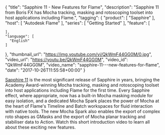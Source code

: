 {
  "title": "Sapphire 11 - New Features for Flame",
  "description": "Sapphire 11 from Boris FX has Mocha tracking, masking and rotoscoping toolset into host applications including Flame.",
  "tagging": {
    "product": [
      "Sapphire"
    ],
    "host": [
      "Autodesk Flame"
    ],
    "series": [
      "Getting Started"
    ],
    "feature": [

    ],
    "language": [
      "English"
    ]
  },
  "thumbnail_url": "https://img.youtube.com/vi/QkWmF44GG0M/0.jpg",
  "video_url": "https://youtu.be/QkWmF44GG0M",
  "video_id": "QkWmF44GG0M",
  "video_name": "sapphire-11---new-features-for-flame",
  "date": "2017-10-26T11:55:58+00:00"
}


[Sapphire 11](/products/sapphire/) is the most significant release of Sapphire in years, bringing the Academy Award-winning Mocha tracking, masking and rotoscoping toolset into host applications including Flame for the first time. Every Sapphire effect, where appropriate, now has a built-in Mocha masking module for easy isolation, and a dedicated Mocha Spark places the power of Mocha at the heart of Flame's Timeline and Batch workspaces for fluid interaction with native tools. The new Mocha Spark also enables the export of complex roto shapes as GMasks and the export of Mocha planar tracking and stabiliser data to Action. Watch this short introduction video to learn all about these exciting new features.

